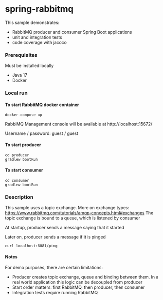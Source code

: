 # spring-rabbitmq

This sample demonstrates:
* RabbitMQ producer and consumer Spring Boot applications
* unit and integration tests
* code coverage with jacoco

### Prerequisites

Must be installed locally

* Java 17
* Docker

### Local run

#### To start RabbitMQ docker container

`docker-compose up`

RabbiMQ Management console will be available at http://localhost:15672/

Username / password: guest / guest

#### To start producer

```
cd producer
gradlew bootRun
```

#### To start consumer

```
cd consumer
gradlew bootRun
```

### Description

This sample uses a topic exchange. More on exchange types: https://www.rabbitmq.com/tutorials/amqp-concepts.html#exchanges
The topic exchange is bound to a queue, which is listened by consumer

At startup, producer sends a message saying that it started

Later on, producer sends a message if it is pinged

`curl localhost:8081/ping`

#### Notes
For demo purposes, there are certain limitations:
* Producer creates topic exchange, queue and binding between them. In a real world application this logic can be decoupled from producer
* Start order matters: first RabbitMQ, then producer, then consumer
* Integration tests require running RabbitMQ
